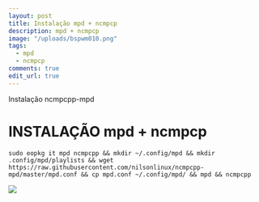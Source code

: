 ```yaml
---
layout: post
title: Instalação mpd + ncmpcp
description: mpd + ncmpcp
image: "/uploads/bspwm010.png"
tags:
  - mpd
  - ncmpcp
comments: true
edit_url: true
---
```


Instalação ncmpcpp-mpd


# INSTALAÇÃO mpd + ncmpcp
```
sudo eopkg it mpd ncmpcpp && mkdir ~/.config/mpd && mkdir .config/mpd/playlists && wget https://raw.githubusercontent.com/nilsonlinux/ncmpcpp-mpd/master/mpd.conf && cp mpd.conf ~/.config/mpd/ && mpd && ncmpcpp
```
![](https://i.ibb.co/cF11PXG/Captura-de-tela-em-2020-04-21-11-32-07.png)
